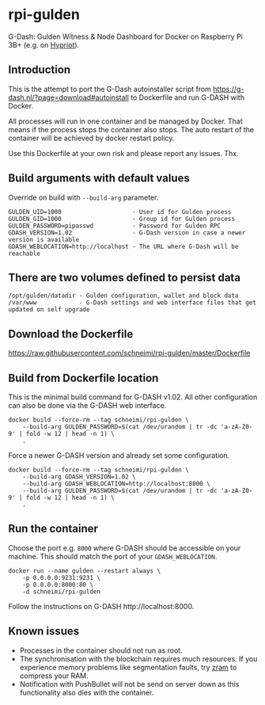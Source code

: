 # rpi-gulden
G-Dash: Gulden Witness & Node Dashboard for Docker on Raspberry Pi 3B+ (e.g. on [Hypriot](https://blog.hypriot.com/)).

## Introduction
This is the attempt to port the G-Dash autoinstaller script from https://g-dash.nl/?page=download#autoinstall to Dockerfile and run G-DASH with Docker.

All processes will run in one container and be managed by Docker. That means if the process stops the container also stops. The auto restart of the container will be achieved by docker restart policy.

Use this Dockerfile at your own risk and please report any issues. Thx.

## Build arguments with default values
Override on build with `--build-arg` parameter.

    GULDEN_UID=1000                    - User id for Gulden process
    GULDEN_GID=1000                    - Group id for Gulden process
    GULDEN_PASSWORD=pipasswd           - Password for Gulden RPC
    GDASH_VERSION=1.02                 - G-Dash version in case a newer version is available
    GDASH_WEBLOCATION=http://localhost - The URL where G-Dash will be reachable

## There are two volumes defined to persist data
    /opt/gulden/datadir - Gulden configuration, wallet and block data
    /var/www            - G-Dash settings and web interface files that get updated on self upgrade

## Download the Dockerfile
https://raw.githubusercontent.com/schneimi/rpi-gulden/master/Dockerfile

## Build from Dockerfile location
This is the minimal build command for G-DASH v1.02. All other configuration can also be done via the G-DASH web interface.

    docker build --force-rm --tag schneimi/rpi-gulden \
        --build-arg GULDEN_PASSWORD=$(cat /dev/urandom | tr -dc 'a-zA-Z0-9' | fold -w 12 | head -n 1) \
        .

Force a newer G-DASH version and already set some configuration.

    docker build --force-rm --tag schneimi/rpi-gulden \
        --build-arg GDASH_VERSION=1.02 \
        --build-arg GDASH_WEBLOCATION=http://localhost:8000 \
        --build-arg GULDEN_PASSWORD=$(cat /dev/urandom | tr -dc 'a-zA-Z0-9' | fold -w 12 | head -n 1) \
        .

## Run the container
Choose the port e.g. `8000` where G-DASH should be accessible on your machine. This should match the port of your `GDASH_WEBLOCATION`.

    docker run --name gulden --restart always \
        -p 0.0.0.0:9231:9231 \
        -p 0.0.0.0:8000:80 \
        -d schneimi/rpi-gulden

Follow the instructions on G-DASH http://localhost:8000.

## Known issues
- Processes in the container should not run as root.
- The synchronisation with the blockchain requires much resources. If you experience memory problems like segmentation faults, try [zram](https://en.wikipedia.org/wiki/Zram) to compress your RAM.
- Notification with PushBullet will not be send on server down as this functionality also dies with the container.
